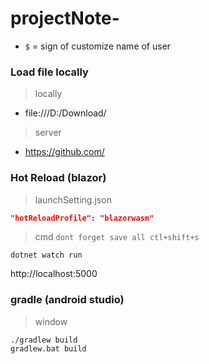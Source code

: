 # projectNote-
- `$` = sign of customize name of user 
### Load file locally
> locally
- file:///D:/Download/
> server
- https://github.com/
### Hot Reload (blazor)
> launchSetting.json
```json
"hotReloadProfile": "blazorwasm"
```
>cmd `dont forget save all ctl+shift+s`
```
dotnet watch run
```
http://localhost:5000
### gradle (android studio)
>window
```shell
./gradlew build
gradlew.bat build
```
